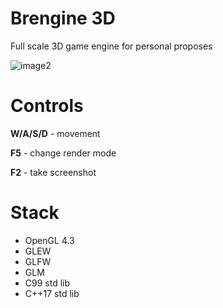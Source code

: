 # Brengine 3D

Full scale 3D game engine for personal proposes

![image2](https://github.com/user-attachments/assets/829f4a96-baf3-4c10-a6c9-9665aa70ba37)

# Controls

**W/A/S/D** - movement

**F5** - change render mode

**F2** - take screenshot

# Stack
- OpenGL 4.3
- GLEW
- GLFW
- GLM
- C99 std lib
- C++17 std lib